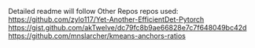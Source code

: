 Detailed readme will follow
Other Repos repos used:
https://github.com/zylo117/Yet-Another-EfficientDet-Pytorch
https://gist.github.com/akTwelve/dc79fc8b9ae66828e7c7f648049bc42d
https://github.com/mnslarcher/kmeans-anchors-ratios
